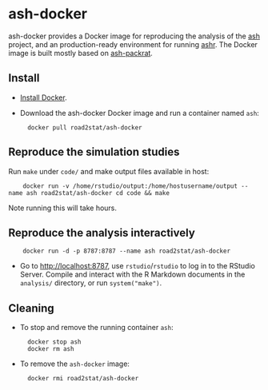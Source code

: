 # ash-docker

ash-docker provides a Docker image for reproducing the analysis of the
[ash](https://github.com/stephens999/ash/) project, and an production-ready
environment for running [ashr](https://github.com/stephens999/ashr/).
The Docker image is built mostly based on
[ash-packrat](https://github.com/stephenslab/ash-packrat).

## Install

* [Install Docker](https://docs.docker.com/installation/).

* Download the ash-docker Docker image and run a container named `ash`:

        docker pull road2stat/ash-docker

## Reproduce the simulation studies

Run `make` under `code/` and make output files available in host:

        docker run -v /home/rstudio/output:/home/hostusername/output --name ash road2stat/ash-docker cd code && make

Note running this will take hours.

## Reproduce the analysis interactively

        docker run -d -p 8787:8787 --name ash road2stat/ash-docker

* Go to [http://localhost:8787](http://localhost:8787), use `rstudio`/`rstudio`
to log in to the RStudio Server. Compile and interact with the R Markdown
documents in the `analysis/` directory, or run `system("make")`.

## Cleaning

* To stop and remove the running container `ash`:

        docker stop ash
        docker rm ash

* To remove the `ash-docker` image:

        docker rmi road2stat/ash-docker
